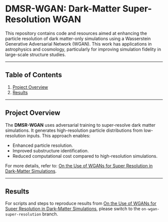 # DMSR-WGAN: Dark-Matter Super-Resolution WGAN

This repository contains code and resources aimed at enhancing the particle resolution of dark matter-only simulations using a Wasserstein Generative Adversarial Network (WGAN). 
This work has applications in astrophysics and cosmology, particularly for improving simulation fidelity in large-scale structure studies.

---

## Table of Contents
1. [Project Overview](#project-overview)
2. [Results](#results)
<!-- 3. [Dependencies](#installation) -->
<!-- 4. [Usage](#usage) -->

---

## Project Overview

The **DMSR-WGAN** uses adversarial training to super-resolve dark matter simulations. It generates high-resolution particle distributions from low-resolution inputs. This approach enables:
- Enhanced particle resolution.
- Improved substructure identification.
- Reduced computational cost compared to high-resolution simulations.

For more details, refer to: 
[On the Use of WGANs for Super Resolution in Dark-Matter Simulations](https://arxiv.org/abs/2501.13056 ).

---

## Results
For scripts and steps to reproduce results from [On the Use of WGANs for Super Resolution in Dark-Matter Simulations](https://arxiv.org/abs/2501.13056 ), 
please switch to the `on-wgan-super-resolution` branch.
